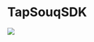 # TapSouqSDK
[![](https://jitpack.io/v/TapSouq/TapSouqSDK.svg)](https://jitpack.io/#TapSouq/TapSouqSDK)

